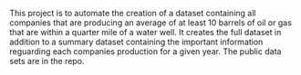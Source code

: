 This project is to automate the creation of a dataset containing all companies that are producing an average of at least 10 barrels of oil or gas that are within a quarter mile of a water well.
It creates the full dataset in addition to a summary dataset containing the important information reguarding each companies production for a given year. 
The public data sets are in the repo. 
